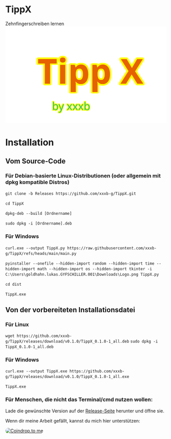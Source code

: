 # TippX
Zehnfingerschreiben lernen
![Logo](https://github.com/xxxb-g/TippX/blob/main/Logo.png)

# Installation
## Vom Source-Code
### Für Debian-basierte Linux-Distributionen (oder allgemein mit dpkg kompatible Distros)
`git clone -b Releases https://github.com/xxxb-g/TippX.git`

`cd TippX`

`dpkg-deb --build [Ordnername]`

`sudo dpkg -i [Ordnername].deb`
### Für Windows

`curl.exe --output TippX.py https://raw.githubusercontent.com/xxxb-g/TippX/refs/heads/main/main.py`

`pyinstaller --onefile --hidden-import random --hidden-import time --hidden-import math --hidden-import os --hidden-import tkinter -i C:\Users\goldhahn.lukas.GYFSCHILLER.001\Downloads\Logo.png TippX.py`

`cd dist`

`TippX.exe`

## Von der vorbereiteten Installationsdatei
### Für Linux
`wget https://github.com/xxxb-g/TippX/releases/download/v0.1.0/TippX_0.1.0-1_all.deb`
`sudo dpkg -i TippX_0.1.0-1_all.deb`

### Für Windows

`curl.exe --output TippX.exe https://github.com/xxxb-g/TippX/releases/download/v0.1.0/TippX_0.1.0-1_all.exe`

`TippX.exe`

### Für Menschen, die nicht das Terminal/cmd nutzen wollen:
Lade die gewünschte Version auf  der [Release-Seite](https://github.com/xxxb-g/TippX/releases/) herunter und öffne sie.



Wenn dir meine Arbeit gefällt, kannst du mich hier unterstützen:

<a href="https://coindrop.to/TippX" target="_blank"><img src="https://coindrop.to/embed-button.png" style="border-radius: 10px; height: 57px !important;width: 229px !important;" alt="Coindrop.to me"></img></a>
